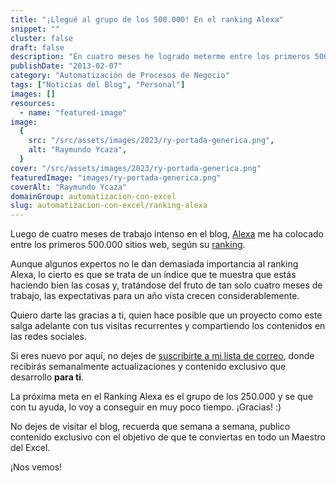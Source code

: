 ```yaml
---
title: "¡Llegué al grupo de los 500.000! En el ranking Alexa"
snippet: ""
cluster: false
draft: false
description: "En cuatro meses he logrado meterme entre los primeros 500.000 sitios web del Ranking Alexa y las expectativas para mi blog, crecen considerablemente."
publishDate: "2013-02-07"
category: "Automatización de Procesos de Negocio"
tags: ["Noticias del Blog", "Personal"]
images: []
resources:
  - name: "featured-image"
image:
  {
    src: "/src/assets/images/2023/ry-portada-generica.png",
    alt: "Raymundo Ycaza",
  }
cover: "/src/assets/images/2023/ry-portada-generica.png"
featuredImage: "images/ry-portada-generica.png"
coverAlt: "Raymundo Ycaza"
domainGroup: automatizacion-con-excel
slug: automatizacion-con-excel/ranking-alexa
---
```


Luego de cuatro meses de trabajo intenso en el blog, [Alexa](http://www.alexa.com/ "Alexa") me ha colocado entre los primeros 500.000 sitios web, según su [ranking](http://www.alexa.com/siteinfo/raymundoycaza.com "Mi ranking en Alexa").

Aunque algunos expertos no le dan demasiada importancia al ranking Alexa, lo cierto es que se trata de un índice que te muestra que estás haciendo bien las cosas y, tratándose del fruto de tan solo cuatro meses de trabajo, las expectativas para un año vista crecen considerablemente.

Quiero darte las gracias a ti, quien hace posible que un proyecto como este salga adelante con tus visitas recurrentes y compartiendo los contenidos en las redes sociales.

Si eres nuevo por aquí, no dejes de [suscribirte a mi lista de correo](http://raymundoycaza.com/ebook-suscripcion/?ref=post-500k "Suscríbete!"), donde recibirás semanalmente actualizaciones y contenido exclusivo que desarrollo **para ti**.

La próxima meta en el Ranking Alexa es el grupo de los 250.000 y se que con tu ayuda, lo voy a conseguir en muy poco tiempo. ¡Gracias! :)

No dejes de visitar el blog, recuerda que semana a semana, publico contenido exclusivo con el objetivo de que te conviertas en todo un Maestro del Excel.

¡Nos vemos!
